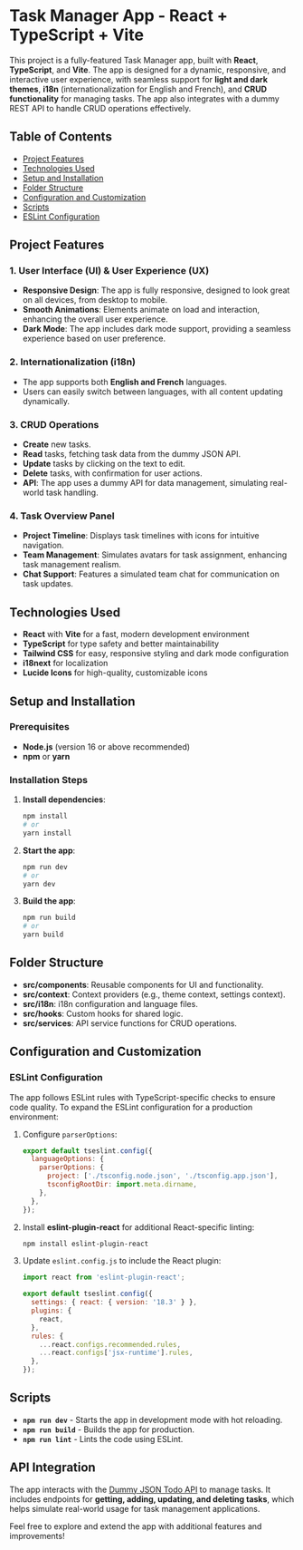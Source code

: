 
# Task Manager App - React + TypeScript + Vite

This project is a fully-featured Task Manager app, built with **React**, **TypeScript**, and **Vite**. The app is designed for a dynamic, responsive, and interactive user experience, with seamless support for **light and dark themes**, **i18n** (internationalization for English and French), and **CRUD functionality** for managing tasks. The app also integrates with a dummy REST API to handle CRUD operations effectively.

## Table of Contents
- [Project Features](#project-features)
- [Technologies Used](#technologies-used)
- [Setup and Installation](#setup-and-installation)
- [Folder Structure](#folder-structure)
- [Configuration and Customization](#configuration-and-customization)
- [Scripts](#scripts)
- [ESLint Configuration](#eslint-configuration)

## Project Features

### 1. **User Interface (UI) & User Experience (UX)**
   - **Responsive Design**: The app is fully responsive, designed to look great on all devices, from desktop to mobile.
   - **Smooth Animations**: Elements animate on load and interaction, enhancing the overall user experience.
   - **Dark Mode**: The app includes dark mode support, providing a seamless experience based on user preference.
  
### 2. **Internationalization (i18n)**
   - The app supports both **English and French** languages.
   - Users can easily switch between languages, with all content updating dynamically.

### 3. **CRUD Operations**
   - **Create** new tasks.
   - **Read** tasks, fetching task data from the dummy JSON API.
   - **Update** tasks by clicking on the text to edit.
   - **Delete** tasks, with confirmation for user actions.
   - **API**: The app uses a dummy API for data management, simulating real-world task handling.

### 4. **Task Overview Panel**
   - **Project Timeline**: Displays task timelines with icons for intuitive navigation.
   - **Team Management**: Simulates avatars for task assignment, enhancing task management realism.
   - **Chat Support**: Features a simulated team chat for communication on task updates.

## Technologies Used
- **React** with **Vite** for a fast, modern development environment
- **TypeScript** for type safety and better maintainability
- **Tailwind CSS** for easy, responsive styling and dark mode configuration
- **i18next** for localization
- **Lucide Icons** for high-quality, customizable icons

## Setup and Installation

### Prerequisites
- **Node.js** (version 16 or above recommended)
- **npm** or **yarn**

### Installation Steps


1. **Install dependencies**:
   ```bash
   npm install
   # or
   yarn install
   ```

2. **Start the app**:
   ```bash
   npm run dev
   # or
   yarn dev
   ```

3. **Build the app**:
   ```bash
   npm run build
   # or
   yarn build
   ```

## Folder Structure
- **src/components**: Reusable components for UI and functionality.
- **src/context**: Context providers (e.g., theme context, settings context).
- **src/i18n**: i18n configuration and language files.
- **src/hooks**: Custom hooks for shared logic.
- **src/services**: API service functions for CRUD operations.

## Configuration and Customization

### ESLint Configuration

The app follows ESLint rules with TypeScript-specific checks to ensure code quality. To expand the ESLint configuration for a production environment:
1. Configure `parserOptions`:
   ```js
   export default tseslint.config({
     languageOptions: {
       parserOptions: {
         project: ['./tsconfig.node.json', './tsconfig.app.json'],
         tsconfigRootDir: import.meta.dirname,
       },
     },
   });
   ```

2. Install **eslint-plugin-react** for additional React-specific linting:
   ```bash
   npm install eslint-plugin-react
   ```

3. Update `eslint.config.js` to include the React plugin:
   ```js
   import react from 'eslint-plugin-react';

   export default tseslint.config({
     settings: { react: { version: '18.3' } },
     plugins: {
       react,
     },
     rules: {
       ...react.configs.recommended.rules,
       ...react.configs['jsx-runtime'].rules,
     },
   });
   ```

## Scripts
- **`npm run dev`** - Starts the app in development mode with hot reloading.
- **`npm run build`** - Builds the app for production.
- **`npm run lint`** - Lints the code using ESLint.

## API Integration
The app interacts with the [Dummy JSON Todo API](https://dummyjson.com/docs/todos) to manage tasks. It includes endpoints for **getting, adding, updating, and deleting tasks**, which helps simulate real-world usage for task management applications.

Feel free to explore and extend the app with additional features and improvements!
